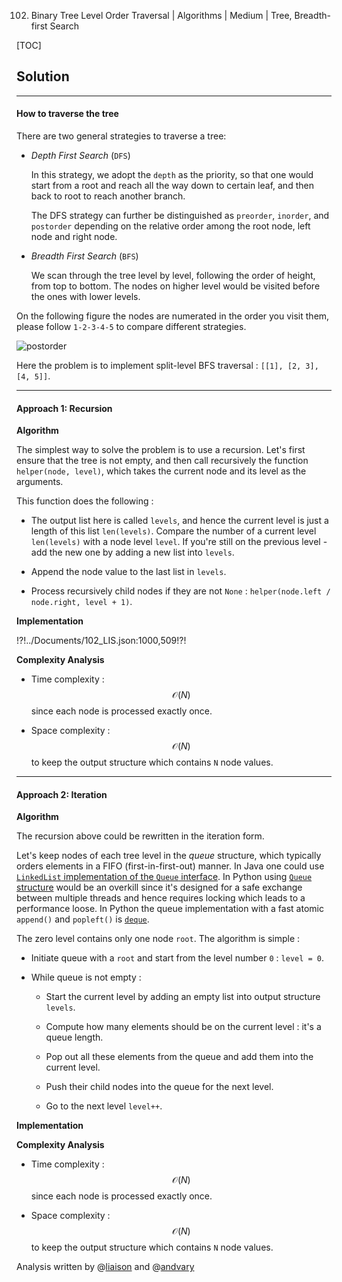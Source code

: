 102. Binary Tree Level Order Traversal | Algorithms | Medium | Tree, Breadth-first Search

[TOC]

## Solution

---

#### How to traverse the tree

There are two general strategies to traverse a tree:
     
- *Depth First Search* (`DFS`)

    In this strategy, we adopt the `depth` as the priority, so that one
    would start from a root and reach all the way down to certain leaf,
    and then back to root to reach another branch.

    The DFS strategy can further be distinguished as
    `preorder`, `inorder`, and `postorder` depending on the relative order
    among the root node, left node and right node.
    
- *Breadth First Search* (`BFS`)

    We scan through the tree level by level, following the order of height,
    from top to bottom. The nodes on higher level would be visited before
    the ones with lower levels.
    
On the following figure the nodes are numerated in the order you visit them,
please follow ```1-2-3-4-5``` to compare different strategies.

![postorder](../Figures/145_transverse.png)

Here the problem is to implement split-level BFS traversal : `[[1], [2, 3], [4, 5]]`.
 



---
#### Approach 1: Recursion

**Algorithm**

The simplest way to solve the problem is to use a recursion. Let's 
first ensure that the tree is not empty, and then call recursively the function 
`helper(node, level)`, which takes the current node and its level as the arguments.

This function does the following :

- The output list here is called `levels`, and hence the current level is
just a length of this list `len(levels)`.
Compare the number of a current level `len(levels)` with a node level `level`.
If you're still on the previous level - add the new one by adding a 
new list into `levels`.

- Append the node value to the last list in `levels`.

- Process recursively child nodes if they are not `None` : 
`helper(node.left / node.right, level + 1)`.

**Implementation**

!?!../Documents/102_LIS.json:1000,509!?!



**Complexity Analysis**

* Time complexity : $$\mathcal{O}(N)$$ since each node is processed
exactly once.
 
* Space complexity : $$\mathcal{O}(N)$$ to keep the output structure which
contains `N` node values.




---
#### Approach 2: Iteration

**Algorithm**

The recursion above could be rewritten in the iteration form.

Let's keep nodes of each tree level in the _queue_ structure,
which typically orders elements in a FIFO (first-in-first-out) manner.
In Java one could use [`LinkedList` implementation of the `Queue` interface](https://docs.oracle.com/javase/7/docs/api/java/util/Queue.html).
In Python using [`Queue` structure](https://docs.python.org/3/library/queue.html)
would be an overkill since it's designed for a safe exchange between multiple threads
and hence requires locking which leads to a performance loose. 
In Python the queue implementation with a fast atomic `append()`
and `popleft()` is [`deque`](https://docs.python.org/3/library/collections.html#collections.deque).

The zero level contains only one node `root`. The algorithm is simple :

- Initiate queue with a `root` and start from the level number `0` :
`level = 0`.

- While queue is not empty :

    * Start the current level by adding an empty list into output structure `levels`.
    
    * Compute how many elements should be on the current level : it's a 
    queue length.
    
    * Pop out all these elements from the queue and add them into the current
    level.
    
    * Push their child nodes into the queue for the next level.
    
    * Go to the next level `level++`.

**Implementation**



**Complexity Analysis**

* Time complexity : $$\mathcal{O}(N)$$ since each node is processed
exactly once.
 
* Space complexity : $$\mathcal{O}(N)$$ to keep the output structure which
contains `N` node values.

Analysis written by @[liaison](https://leetcode.com/liaison/)
and @[andvary](https://leetcode.com/andvary/)
